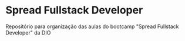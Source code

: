 # Spread Fullstack Developer
Repositório para organização das aulas do bootcamp "Spread Fullstack Developer" da  DIO
